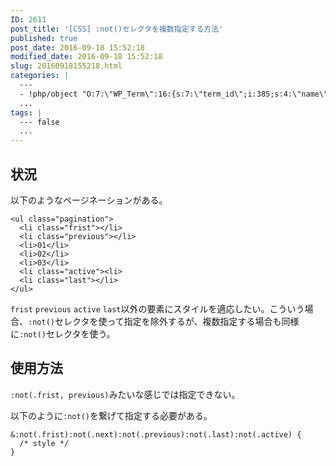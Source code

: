 ```yaml
---
ID: 2611
post_title: '[CSS] :not()セレクタを複数指定する方法'
published: true
post_date: 2016-09-18 15:52:18
modified_date: 2016-09-18 15:52:18
slug: 20160918155218.html
categories: |
  ---
  - !php/object "O:7:\"WP_Term\":16:{s:7:\"term_id\";i:385;s:4:\"name\";s:3:\"CSS\";s:4:\"slug\";s:3:\"css\";s:10:\"term_group\";i:0;s:16:\"term_taxonomy_id\";i:403;s:8:\"taxonomy\";s:8:\"category\";s:11:\"description\";s:0:\"\";s:6:\"parent\";i:0;s:5:\"count\";i:22;s:6:\"filter\";s:3:\"raw\";s:6:\"cat_ID\";i:385;s:14:\"category_count\";i:22;s:20:\"category_description\";s:0:\"\";s:8:\"cat_name\";s:3:\"CSS\";s:17:\"category_nicename\";s:3:\"css\";s:15:\"category_parent\";i:0;}"
  ...
tags: |
  --- false
  ...
---
```

<!--more-->
## 状況
以下のようなページネーションがある。
<pre class="language-html"><code>&lt;ul class="pagination"&gt;
  &lt;li class="frist"&gt;&lt;/li&gt;
  &lt;li class="previous"&gt;&lt;/li&gt;
  &lt;li&gt;01&lt;/li&gt;
  &lt;li&gt;02&lt;/li&gt;
  &lt;li&gt;03&lt;/li&gt;
  &lt;li class="active"&gt;&lt;li&gt;
  &lt;li class="last"&gt;&lt;/li&gt;
&lt;/ul&gt;</code></pre>

<code>frist</code> <code>previous</code> <code>active</code> <code>last</code>以外の要素にスタイルを適応したい。こういう場合、<code>:not()</code>セレクタを使って指定を除外するが、複数指定する場合も同様に<code>:not()</code>セレクタを使う。

## 使用方法
<code>:not(.frist, previous)</code>みたいな感じでは指定できない。

以下のように<code>:not()</code>を繋げて指定する必要がある。
<pre class="language-css"><code>&amp;:not(.frist):not(.next):not(.previous):not(.last):not(.active) {
  /* style */
}</code></pre>